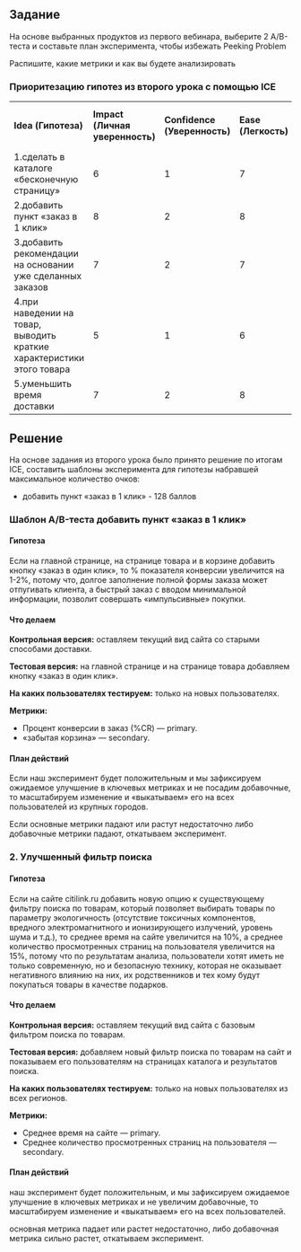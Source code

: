 ## Задание ##
На основе выбранных продуктов из первого вебинара, выберите 2 A/B-теста и составьте план эксперимента, чтобы избежать Peeking Problem

Распишите, какие метрики и как вы будете анализировать

### Приоритезацию гипотез из второго урока с помощью ICE ###
<table>
<tr><td><b>Idea (Гипотеза)</b></td><td><b>Impact (Личная уверенность)</b></td><td><b>Confidence (Уверенность)</b></td><td><b>Ease (Легкость)</b></td><td><b>ICE Score (I х С х E)</b></td></tr>
<tr><td>1.сделать в каталоге «бесконечную страницу»</td><td>6</td><td>1</td><td>7</td><td>428</td></tr>
<tr><td>2.добавить пункт «заказ в 1 клик»</td><td>8</td><td>2</td><td>8</td><td>128</td></tr>
<tr><td>3.добавить рекомендации на основании уже сделанных заказов</td><td>7</td><td>2</td><td>7</td><td>98</td></tr>
<tr><td>4.при наведении на товар, выводить краткие характеристики этого товара</td><td>5</td><td>1</td><td>6</td><td>30</td></tr>
<tr><td>5.уменьшить время доставки</td><td>7</td><td>2</td><td>8</td><td>112</td></tr>
</table>

## Решение ##
На основе задания из второго урока было принято решение по итогам ICE, составить шаблоны эксперимента для гипотезы набравшей максимальное количество очков: 
+ добавить пункт «заказ в 1 клик» - 128 баллов 
### Шаблон А/B-теста добавить пункт «заказ в 1 клик» ###

#### Гипотеза ####
Если на главной странице, на странице товара и в корзине добавить кнопку «заказ в один клик», то % показателя конверсии увеличится на 1-2%, потому что, долгое заполнение полной формы заказа может отпугивать клиента, а быстрый заказ с вводом минимальной информации, позволит совершать «импульсивные» покупки.
#### Что делаем ####

**Контрольная версия:** оставляем текущий вид сайта со старыми способами доставки. 

**Тестовая версия:** на главной странице и на странице товара добавляем кнопку «заказ в один клик». 

**На каких пользователях тестируем:** только на новых пользователях. 

**Метрики:**
+ Процент конверсии в заказ (%CR) — primary. 
+ «забытая корзина» — secondary. 

#### План действий ####
Если наш эксперимент будет положительным и мы зафиксируем ожидаемое улучшение в ключевых метриках и не посадим добавочные, то масштабируем изменение и «выкатываем» его на всех пользователей из крупных городов. 

Если основные метрики падают или растут недостаточно либо добавочные метрики падают, откатываем эксперимент.

### 2. Улучшенный фильтр поиска ###

#### Гипотеза ####
Если на сайте citilink.ru добавить новую опцию к существующему фильтру поиска по товарам, который позволяет выбирать товары по параметру экологичность (отсутствие токсичных компонентов, вредного электромагнитного и ионизирующего излучений, уровень шума и т.д.), то среднее время на сайте увеличится на 10%, а среднее количество просмотренных страниц на пользователя увеличится на 15%, потому что по результатам анализа, пользователи хотят иметь не только современную, но и безопасную технику, которая не оказывает негативного влиянию на них, их родственников и тех кому будут покупаться товары в качестве подарков. 

#### Что делаем ####

**Контрольная версия:** оставляем текущий вид сайта с базовым фильтром поиска по товарам. 

**Тестовая версия:** добавляем новый фильтр поиска по товарам на сайт и показываем его пользователям на страницах каталога и результатов поиска. 

**На каких пользователях тестируем:** только на новых пользователях из всех регионов. 

**Метрики:** 
+ Среднее время на сайте — primary. 
+ Среднее количество просмотренных страниц на пользователя — secondary. 

#### План действий ####
наш эксперимент будет положительным, и мы зафиксируем ожидаемое улучшение в ключевых метриках и не увеличим добавочные, то масштабируем изменение и «выкатываем» его на всех пользователей.

основная метрика падает или растет недостаточно, либо добавочная метрика сильно растет, откатываем эксперимент.
